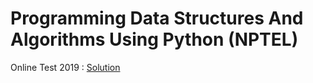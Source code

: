 # Programming Data Structures And Algorithms Using Python (NPTEL)

Online Test 2019 : [Solution](https://hackademic.co.in/online-test-2-5-pm-solution-for-nptel-programming-data-structures-and-algorithms-using-python/)
